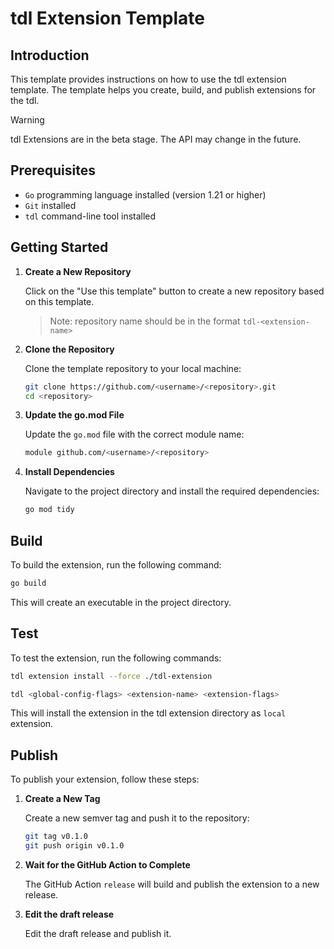 # tdl Extension Template

## Introduction

This template provides instructions on how to use the tdl extension template. 
The template helps you create, build, and publish extensions for the tdl.

> [!WARNING]
> tdl Extensions are in the beta stage. The API may change in the future.

## Prerequisites

- `Go` programming language installed (version 1.21 or higher)
- `Git` installed
- `tdl` command-line tool installed

## Getting Started

1. **Create a New Repository**

   Click on the "Use this template" button to create a new repository based on this template.

   > Note: repository name should be in the format `tdl-<extension-name>`

2. **Clone the Repository**

   Clone the template repository to your local machine:

   ```sh
   git clone https://github.com/<username>/<repository>.git
   cd <repository>
   ```

3. **Update the go.mod File**

   Update the `go.mod` file with the correct module name:

   ```sh
   module github.com/<username>/<repository>
   ```

4. **Install Dependencies**

   Navigate to the project directory and install the required dependencies:

   ```sh
   go mod tidy
   ```

## Build

To build the extension, run the following command:

```sh
go build
```

This will create an executable in the project directory.

## Test

To test the extension, run the following commands:

```sh
tdl extension install --force ./tdl-extension
```

```sh
tdl <global-config-flags> <extension-name> <extension-flags>
```

This will install the extension in the tdl extension directory as `local` extension.

## Publish

To publish your extension, follow these steps:

1. **Create a New Tag**
    
    Create a new semver tag and push it to the repository:

    ```sh
    git tag v0.1.0
    git push origin v0.1.0
    ```

2. **Wait for the GitHub Action to Complete**

    The GitHub Action `release` will build and publish the extension to a new release.

3. **Edit the draft release**

    Edit the draft release and publish it.
